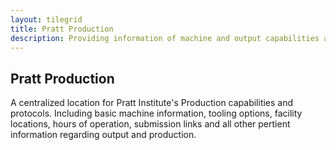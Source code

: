 ```yaml
---
layout: tilegrid
title: Pratt Production
description: Providing information of machine and output capabilities and protocols 
---
```


## Pratt Production

A centralized location for Pratt Institute's Production capabilities and protocols. Including basic machine information, tooling options, facility locations, hours of operation, submission links and all other pertient information regarding output and production. 




